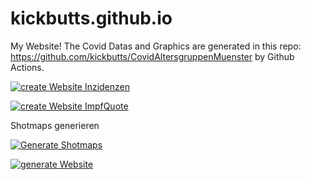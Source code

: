 # kickbutts.github.io
My Website!
The Covid Datas and Graphics are generated in this repo: https://github.com/kickbutts/CovidAltersgruppenMuenster by Github Actions.

[![create Website Inzidenzen](https://github.com/kickbutts/CovidAltersgruppenMuenster/actions/workflows/getData.yml/badge.svg)](https://github.com/kickbutts/CovidAltersgruppenMuenster/actions/workflows/getData.yml)

[![create Website ImpfQuote](https://github.com/kickbutts/CovidImpfungenMuenster/actions/workflows/main.yml/badge.svg)](https://github.com/kickbutts/CovidImpfungenMuenster/actions/workflows/main.yml)

Shotmaps generieren

[![Generate Shotmaps](https://github.com/kickbutts/PreussenShotmaps/actions/workflows/actions.yml/badge.svg)](https://github.com/kickbutts/PreussenShotmaps/actions/workflows/actions.yml)

[![generate Website](https://github.com/kickbutts/PreussenShotmaps/actions/workflows/gernerateWebsite.yml/badge.svg)](https://github.com/kickbutts/PreussenShotmaps/actions/workflows/gernerateWebsite.yml)
